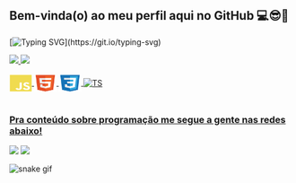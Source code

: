 ## Bem-vinda(o) ao meu perfil aqui no GitHub 💻😎🤘

[![Typing SVG](https://readme-typing-svg.demolab.com/?lines=Prazer+em+ver+você+aqui!;Bem+vindo+ao+meu+perfil!!)](https://git.io/typing-svg)

<div>
  <a href="https://github.com/JonMacena">
  <img height="180em" src="https://github-readme-stats.vercel.app/api?username=JonMacena&show_icons=true&theme=dark&include_all_commits=true&count_private=true"/>
  <img height="180em" src="https://github-readme-stats.vercel.app/api/top-langs/?username=JonMacena&layout=compact&langs_count=6&theme=dark"/>
</div>
<div style="display: inline_block"><br>
  <img align="center" alt="Js" height="30" width="40" src="https://raw.githubusercontent.com/devicons/devicon/master/icons/javascript/javascript-plain.svg">
  <img align="center" alt="HTML" height="30" width="40" src="https://raw.githubusercontent.com/devicons/devicon/master/icons/html5/html5-original.svg">
  <img align="center" alt="CSS" height="30" width="40" src="https://raw.githubusercontent.com/devicons/devicon/master/icons/css3/css3-original.svg">
  <img align="center" alt="TS" height="30" width="40" src="https://cdn.jsdelivr.net/gh/devicons/devicon/icons/typescript/typescript-plain.svg">
</div>
 
 <br>
 
  ### Pra conteúdo sobre programação me segue a gente nas redes abaixo!
 
<div> 
  <a href="https://www.linkedin.com/in/jonathan-macena-215172a2/" target"_blank"><img src="https://img.shields.io/badge/-LinkedIn-%230077B5?style=for-the-badge&logo=linkedin&logoColor=white"></a> 
  <a href = "mailto:jonathan.o.macena@hotmail.com"><img src="https://img.shields.io/badge/-hotmail-%23333?style=for-the-badge&logo=microsoft&logoColor=white" target="_blank"></a>
 
  ![snake gif](https://github.com/JonMacena/JonMacena/blob/output/github-contribution-grid-snake.svg)

</div>
